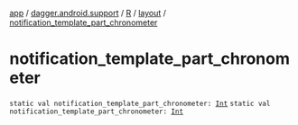 [app](../../../index.md) / [dagger.android.support](../../index.md) / [R](../index.md) / [layout](index.md) / [notification_template_part_chronometer](./notification_template_part_chronometer.md)

# notification_template_part_chronometer

`static val notification_template_part_chronometer: `[`Int`](https://kotlinlang.org/api/latest/jvm/stdlib/kotlin/-int/index.html)
`static val notification_template_part_chronometer: `[`Int`](https://kotlinlang.org/api/latest/jvm/stdlib/kotlin/-int/index.html)